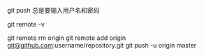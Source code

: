 git push 总是要输入用户名和密码

git remote -v


git remote rm origin
git remote add origin git@github.com:username/repository.git
git push -u origin master